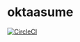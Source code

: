 # oktaasume


[![CircleCI](https://circleci.com/gh/TheOnly-Co/oktassume.svg?style=shield)](https://circleci.com/gh/TheOnly-Co/oktassume)
